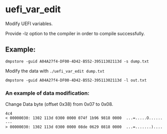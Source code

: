 # uefi_var_edit
Modify UEFI variables.

Provide -lz option to the compiler in order to compile successfully.

## Example:

`dmpstore -guid A04A27f4-DF00-4D42-B552-39511302113d -s dump.txt`

Modify the data with `./uefi_var_edit dump.txt`

`dmpstore -guid A04A27f4-DF00-4D42-B552-39511302113d -l out.txt`

### An example of data modification:

Change Data byte (offset 0x38) from 0x07 to 0x08.

```
4c4
< 00000030: 1302 113d 0300 0000 074f 1b96 9818 0000  ...=.....O......
---
> 00000030: 1302 113d 0300 0000 08de 0629 0818 0000  ...=.......)....
```
